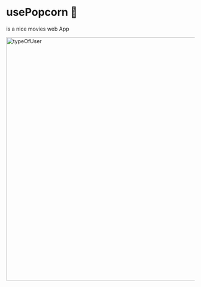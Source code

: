 # usePopcorn 🍿
is a nice movies web App 


<img src="https://github.com/mohammadAlsaadi/usepopcorn/assets/118960271/b3106f89-bf78-471e-9246-57528dea7e24" alt="typeOfUser" width="570" height="650">

